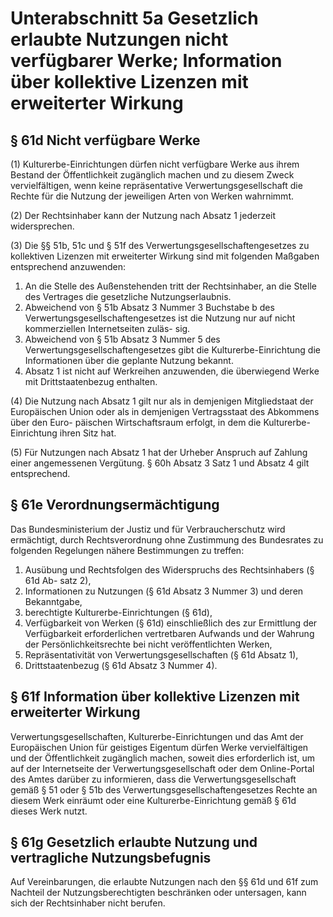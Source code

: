 # Unterabschnitt 5a Gesetzlich erlaubte Nutzungen nicht verfügbarer Werke; Information über kollektive Lizenzen mit erweiterter Wirkung

## § 61d Nicht verfügbare Werke

(1) Kulturerbe-Einrichtungen dürfen nicht verfügbare Werke aus ihrem Bestand der Öffentlichkeit zugänglich machen und zu diesem Zweck vervielfältigen, wenn keine repräsentative Verwertungsgesellschaft die Rechte für die Nutzung der jeweiligen Arten von Werken wahrnimmt.

(2) Der Rechtsinhaber kann der Nutzung nach Absatz 1 jederzeit widersprechen.

(3) Die §§ 51b, 51c und § 51f des Verwertungsgesellschaftengesetzes zu kollektiven Lizenzen mit erweiterter Wirkung sind mit folgenden Maßgaben entsprechend anzuwenden:

1. An die Stelle des Außenstehenden tritt der Rechtsinhaber, an die Stelle des Vertrages die gesetzliche Nutzungserlaubnis.
2. Abweichend von § 51b Absatz 3 Nummer 3 Buchstabe b des Verwertungsgesellschaftengesetzes ist die Nutzung nur auf nicht kommerziellen Internetseiten zuläs- sig.
3. Abweichend von § 51b Absatz 3 Nummer 5 des Verwertungsgesellschaftengesetzes gibt die Kulturerbe-Einrichtung die Informationen über die geplante Nutzung bekannt.
4. Absatz 1 ist nicht auf Werkreihen anzuwenden, die überwiegend Werke mit Drittstaatenbezug enthalten.

(4) Die Nutzung nach Absatz 1 gilt nur als in demjenigen Mitgliedstaat der Europäischen Union oder als in demjenigen Vertragsstaat des Abkommens über den Euro- päischen Wirtschaftsraum erfolgt, in dem die Kulturerbe-Einrichtung ihren Sitz hat.

(5) Für Nutzungen nach Absatz 1 hat der Urheber Anspruch auf Zahlung einer angemessenen Vergütung. § 60h Absatz 3 Satz 1 und Absatz 4 gilt entsprechend.

## § 61e Verordnungsermächtigung

Das Bundesministerium der Justiz und für Verbraucherschutz wird ermächtigt, durch Rechtsverordnung ohne Zustimmung des Bundesrates zu folgenden Regelungen nähere Bestimmungen zu treffen:

1. Ausübung und Rechtsfolgen des Widerspruchs des Rechtsinhabers (§ 61d Ab- satz 2),
2. Informationen zu Nutzungen (§ 61d Absatz 3 Nummer 3) und deren Bekanntgabe,
3. berechtigte Kulturerbe-Einrichtungen (§ 61d),
4. Verfügbarkeit von Werken (§ 61d) einschließlich des zur Ermittlung der Verfügbarkeit erforderlichen vertretbaren Aufwands und der Wahrung der Persönlichkeitsrechte bei nicht veröffentlichten Werken,
5. Repräsentativität von Verwertungsgesellschaften (§ 61d Absatz 1),
6. Drittstaatenbezug (§ 61d Absatz 3 Nummer 4).


## § 61f Information über kollektive Lizenzen mit erweiterter Wirkung

Verwertungsgesellschaften, Kulturerbe-Einrichtungen und das Amt der Europäischen Union für geistiges Eigentum dürfen Werke vervielfältigen und der Öffentlichkeit zugänglich machen, soweit dies erforderlich ist, um auf der Internetseite der Verwertungsgesellschaft oder dem Online-Portal des Amtes darüber zu informieren, dass die Verwertungsgesellschaft gemäß § 51 oder § 51b des Verwertungsgesellschaftengesetzes Rechte an diesem Werk einräumt oder eine Kulturerbe-Einrichtung gemäß § 61d dieses Werk nutzt.


## § 61g Gesetzlich erlaubte Nutzung und vertragliche Nutzungsbefugnis

Auf Vereinbarungen, die erlaubte Nutzungen nach den §§ 61d und 61f zum Nachteil der Nutzungsberechtigten beschränken oder untersagen, kann sich der Rechtsinhaber nicht berufen.
